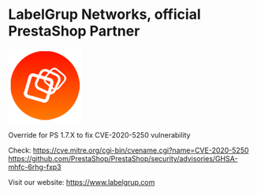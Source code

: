 # LabelGrup Networks, official PrestaShop Partner

![LabelGrup Logo](logo.png)

Override for PS 1.7.X to fix CVE-2020-5250 vulnerability

Check: 
https://cve.mitre.org/cgi-bin/cvename.cgi?name=CVE-2020-5250
https://github.com/PrestaShop/PrestaShop/security/advisories/GHSA-mhfc-6rhg-fxp3

Visit our website:
https://www.labelgrup.com
